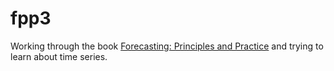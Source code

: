# fpp3
Working through the book [Forecasting: Principles and Practice](https://otexts.com/fpp3/) and trying to learn about time series.
